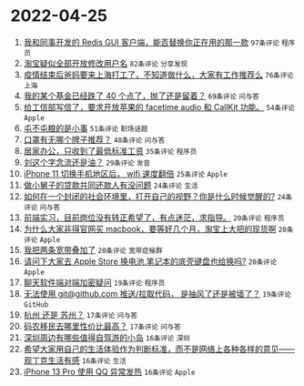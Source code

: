 # 2022-04-25

1. [我和同事开发的 Redis GUI 客户端，能否替换你正在用的那一款](https://www.v2ex.com/t/849043) `97条评论` `程序员`
1. [淘宝疑似全部开放修改用户名](https://www.v2ex.com/t/849042) `82条评论` `分享发现`
1. [疫情结束后爸妈要来上海打工了，不知道做什么，大家有工作推荐么](https://www.v2ex.com/t/849092) `76条评论` `上海`
1. [我的某个基金已经跌了 40 个点了，抛了还是留着？](https://www.v2ex.com/t/849073) `69条评论` `问与答`
1. [给工信部写信了，要求开放苹果的 facetime audio 和 CallKit 功能。](https://www.v2ex.com/t/849140) `54条评论` `Apple`
1. [屯不屯粮的是小事](https://www.v2ex.com/t/849044) `51条评论` `职场话题`
1. [口罩有无哪个牌子推荐？](https://www.v2ex.com/t/849041) `48条评论` `问与答`
1. [居家办公，只收到了最低标准工资](https://www.v2ex.com/t/849152) `35条评论` `程序员`
1. [刘这个字念流还是油？](https://www.v2ex.com/t/849134) `29条评论` `发音`
1. [iPhone 11 切换手机地区后， wifi 速度翻倍](https://www.v2ex.com/t/849161) `25条评论` `Apple`
1. [做小舅子的贷款共同还款人有没问题](https://www.v2ex.com/t/849192) `24条评论` `生活`
1. [如何在一个封闭的社会环境里，打开自己的视野？你是什么时候觉醒的?](https://www.v2ex.com/t/849129) `24条评论` `问与答`
1. [前端实习，目前岗位没有转正希望了，有点迷茫，求指导。](https://www.v2ex.com/t/849149) `20条评论` `程序员`
1. [为什么大家非得官网买 macbook，要等好几个月，淘宝上大把的现货啊](https://www.v2ex.com/t/849072) `20条评论` `Apple`
1. [我把两条宽带叠加了](https://www.v2ex.com/t/849062) `20条评论` `宽带症候群`
1. [请问下大家去 Apple Store 换电池,笔记本的底壳键盘也给换吗?](https://www.v2ex.com/t/849049) `20条评论` `Apple`
1. [聊天软件端对端加密疑问](https://www.v2ex.com/t/849178) `19条评论` `程序员`
1. [无法使用 git@github.com 推送/拉取代码， 是抽风了还是被墙了？](https://www.v2ex.com/t/849046) `19条评论` `GitHub`
1. [杭州 还是 苏州？](https://www.v2ex.com/t/849131) `17条评论` `问与答`
1. [码农移民去哪里性价比最高？](https://www.v2ex.com/t/849085) `17条评论` `问与答`
1. [深圳周边有哪些值得自驾游的小岛](https://www.v2ex.com/t/849157) `16条评论` `深圳`
1. [希望大家用自己的生活体验作为判断标准，而不是网络上各种各样的意见——观丁克生活有感](https://www.v2ex.com/t/849142) `16条评论` `生活`
1. [iPhone 13 Pro 使用 QQ 异常发热](https://www.v2ex.com/t/849117) `16条评论` `Apple`
